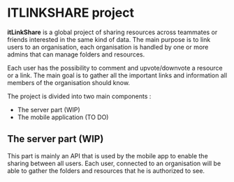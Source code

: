 # ITLINKSHARE project

**itLinkShare** is a global project of sharing resources across teammates or friends interested in the same kind of data.
The main purpose is to link users to an organisation, each organisation is handled by one or more admins that can manage folders and resources.

Each user has the possibility to comment and upvote/downvote a resource or a link. The main goal is to gather all the important links and information all members of the organisation should know.

The project is divided into two main components :

* The server part (WIP)
* The mobile application (TO DO)

## The server part (WIP)

This part is mainly an API that is used by the mobile app to enable the sharing between all users. Each user, connected to an organisation will be able to gather the folders and resources that he is authorized to see.